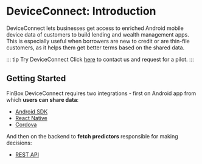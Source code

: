 # DeviceConnect: Introduction
DeviceConnect lets businesses get access to enriched Android mobile device data of customers to build lending and wealth management apps. This is especially useful when borrowers are new to credit or are thin-file customers, as it helps them get better terms based on the shared data.

::: tip Try DeviceConnect
Click [here](https://finbox.in/contact-us) to contact us and request for a pilot.
:::

## Getting Started
FinBox DeviceConnect requires two integrations - first on Android app from which **users can share data**:
- [Android SDK](/device-connect/android.html)
- [React Native](/device-connect/react-native.html)
- [Cordova](/device-connect/cordova.html)

And then on the backend to **fetch predictors** responsible for making decisions:
- [REST API](/device-connect/rest-api.html)